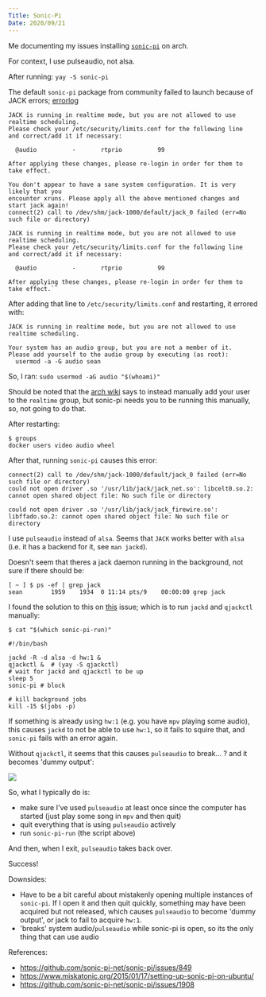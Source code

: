 ```yaml
---
Title: Sonic-Pi
Date: 2020/09/21
---
```


Me documenting my issues installing [`sonic-pi`](https://github.com/sonic-pi-net/sonic-pi/blob/main/INSTALL-LINUX.md) on arch.

For context, I use pulseaudio, not alsa.

After running: `yay -S sonic-pi`

The default `sonic-pi` package from community failed to launch because of JACK errors; [errorlog](https://gist.github.com/seanbreckenridge/99fa2e3d94d30b3193a903634990f06f)

```
JACK is running in realtime mode, but you are not allowed to use realtime scheduling.
Please check your /etc/security/limits.conf for the following line
and correct/add it if necessary:

  @audio          -       rtprio          99

After applying these changes, please re-login in order for them to take effect.

You don't appear to have a sane system configuration. It is very likely that you
encounter xruns. Please apply all the above mentioned changes and start jack again!
connect(2) call to /dev/shm/jack-1000/default/jack_0 failed (err=No such file or directory)

JACK is running in realtime mode, but you are not allowed to use realtime scheduling.
Please check your /etc/security/limits.conf for the following line
and correct/add it if necessary:

  @audio          -       rtprio          99

After applying these changes, please re-login in order for them to take effect.``
```

After adding that line to `/etc/security/limits.conf` and restarting, it errored with:

```
JACK is running in realtime mode, but you are not allowed to use realtime scheduling.

Your system has an audio group, but you are not a member of it.
Please add yourself to the audio group by executing (as root):
  usermod -a -G audio sean
```

So, I ran: `sudo usermod -aG audio "$(whoami)"`

Should be noted that the [arch wiki](https://wiki.archlinux.org/index.php/JACK_Audio_Connection_Kit) says to instead manually add your user to the `realtime` group, but sonic-pi needs you to be running this manually, so, not going to do that.

After restarting:

```
$ groups
docker users video audio wheel
```

After that, running `sonic-pi` causes this error:

```
connect(2) call to /dev/shm/jack-1000/default/jack_0 failed (err=No such file or directory)
could not open driver .so '/usr/lib/jack/jack_net.so': libcelt0.so.2: cannot open shared object file: No such file or directory

could not open driver .so '/usr/lib/jack/jack_firewire.so': libffado.so.2: cannot open shared object file: No such file or directory
```

I use `pulseaudio` instead of `alsa`. Seems that `JACK` works better with `alsa` (i.e. it has a backend for it, see `man jackd`).

Doesn't seem that theres a jack daemon running in the background, not sure if there should be:

```
[ ~ ] $ ps -ef | grep jack
sean        1959    1934  0 11:14 pts/9    00:00:00 grep jack
```

I found the solution to this on [this](https://github.com/sonic-pi-net/sonic-pi/issues/1908) issue; which is to run `jackd` and `qjackctl` manually:

```
$ cat "$(which sonic-pi-run)"

#!/bin/bash

jackd -R -d alsa -d hw:1 &
qjackctl &  # (yay -S qjackctl)
# wait for jackd and qjackctl to be up
sleep 5
sonic-pi # block

# kill background jobs
kill -15 $(jobs -p)
```

If something is already using `hw:1` (e.g. you have `mpv` playing some audio), this causes `jackd` to not be able to use `hw:1`, so it fails to squire that, and `sonic-pi` fails with an error again.

Without `qjackctl`, it seems that this causes `pulseaudio` to break... ? and it becomes 'dummy output':

![](https://i.imgur.com/bnRQ8aQ.png)

So, what I typically do is:

- make sure I've used `pulseaudio` at least once since the computer has started (just play some song in `mpv` and then quit)
- quit everything that is using `pulseaudio` actively
- run `sonic-pi-run` (the script above)

And then, when I exit, `pulseaudio` takes back over.

Success!

Downsides:

- Have to be a bit careful about mistakenly opening multiple instances of `sonic-pi`. If I open it and then quit quickly, something may have been acquired but not released, which causes `pulseaudio` to become 'dummy output', or jack to fail to acquire `hw:1`.
- 'breaks' system audio/`pulseaudio` while sonic-pi is open, so its the only thing that can use audio

References:

- <https://github.com/sonic-pi-net/sonic-pi/issues/849>
- <https://www.miskatonic.org/2015/01/17/setting-up-sonic-pi-on-ubuntu/>
- <https://github.com/sonic-pi-net/sonic-pi/issues/1908>
